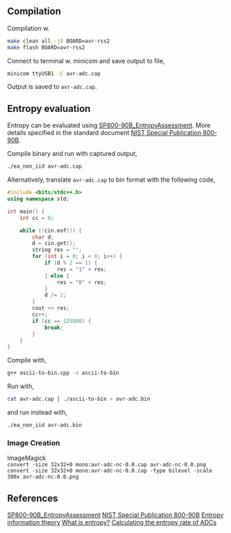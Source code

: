 ## Compilation

Compilation w.
```sh
make clean all -j8 BOARD=avr-rss2
make flash BOARD=avr-rss2
```

Connect to terminal w. minicom and save output to file,
```sh
minicom ttyUSB1 -C avr-adc.cap
```
Output is saved to `avr-adc.cap`.

## Entropy evaluation
Entropy can be evaluated using [SP800-90B_EntropyAssessment](https://github.com/usnistgov/SP800-90B_EntropyAssessment). More details specified in the standard document [NIST Special Publication 800-90B](https://nvlpubs.nist.gov/nistpubs/SpecialPublications/NIST.SP.800-90B.pdf).

Compile binary and run with captured output,
```sh
./ea_non_iid avr-adc.cap
```

Alternatively, translate `avr-adc.cap` to bin format with the following code,
```cpp
#include <bits/stdc++.h>
using namespace std;

int main() {
    int cc = 0;

    while (!cin.eof()) {
        char d;
        d = cin.get();
        string res = "";
        for (int i = 0; i < 8; i++) {
            if (d % 2 == 1) {
                res = "1" + res;
            } else {
                res = "0" + res;
            }
            d /= 2;
        }
        cout << res;
        cc++;
        if (cc == 125000) {
            break;
        }
    }
}
```

Compile with,
```sh
g++ ascii-to-bin.cpp -o ascii-to-bin
```

Run with,
```sh
cat avr-adc.cap | ./ascii-to-bin > avr-adc.bin
```

and run instead with,
```sh
./ea_non_iid avr-adc.bin
```

### Image Creation
ImageMagick  
`convert -size 32x32+0 mono:avr-adc-nc-0.0.cap avr-adc-nc-0.0.png`  
`convert -size 32x32+0 mono:avr-adc-nc-0.0.cap -type bilevel -scale 300x avr-adc-nc-0.0.png`  

## References
[SP800-90B_EntropyAssessment](https://github.com/usnistgov/SP800-90B_EntropyAssessment)
[NIST Special Publication 800-90B](https://nvlpubs.nist.gov/nistpubs/SpecialPublications/NIST.SP.800-90B.pdf)
[Entropy information theory](https://en.wikipedia.org/wiki/Entropy_(information_theory))
[What is entropy?](https://crypto.stackexchange.com/questions/378/what-is-entropy)
[Calculating the entropy rate of ADCs](https://electronics.stackexchange.com/questions/404590/calculating-the-entropy-rate-of-adcs)
